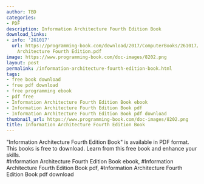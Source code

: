 ```yaml
---
author: TBD
categories:
- PDF
description: Information Architecture Fourth Edition Book
download_links:
- info: '261017'
  url: https://programming-book.com/download/2017/ComputerBooks/261017/Information
    Architecture Fourth Edition.pdf
image: https://www.programming-book.com/doc-images/8202.png
layout: post
permalink: /information-architecture-fourth-edition-book.html
tags:
- free book download
- free pdf download
- free programming ebook
- pdf free
- Information Architecture Fourth Edition Book ebook
- Information Architecture Fourth Edition Book pdf
- Information Architecture Fourth Edition Book pdf download
thumbnail_url: https://www.programming-book.com/doc-images/8202.png
title: Information Architecture Fourth Edition Book
---
```


 
<div class="item-desc text-justify">
  "Information Architecture Fourth Edition Book" is available in PDF format. This books is free to download. Learn from this free book and enhance your skills.
  <br>
  #Information Architecture Fourth Edition Book ebook, #Information Architecture Fourth Edition Book pdf, #Information Architecture Fourth Edition Book pdf download
</div>